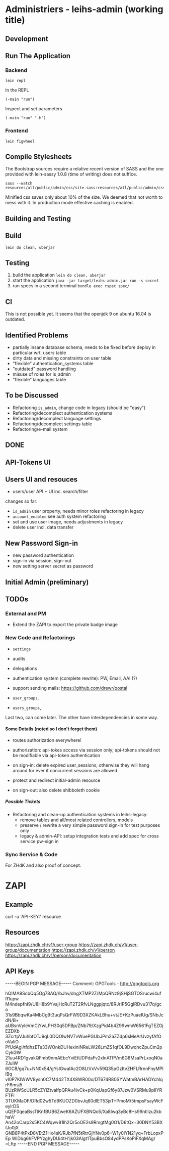 
Administriers - leihs-admin  (working title)
============================================


Development
-----------

## Run The Application

### Backend

    lein repl

In the REPL

    (-main "run")

Inspect and set parameters

    (-main "run" "-h")


### Frontend

    lein figwheel


## Compile Stylesheets

The Bootstrap sources require a relative recent version of SASS and the one
provided with lein-sassy 1.0.8 (time of writing) does not suffice.

    sass --watch resources/all/public/admin/css/site.sass:resources/all/public/admin/css/site.css

Minified css saves only about 10% of the size. We deemed that not worth to mess
with it. In production mode effective caching is enabled.


Building and Testing
--------------------

## Build

    lein do clean, uberjar


## Testing

1. build the application `lein do clean, uberjar`
2. start the application `java -jar target/leihs-admin.jar run -s secret`
3. run specs in a second terminal `bundle exec rspec spec/`


## CI

This is not possible yet. It seems that the openjdk 9 on ubuntu 16.04 is outdated.



Identified Problems
-------------------

* partially insane database schema,
    needs to be fixed before deploy in particular wrt. users table
* dirty data and missing constraints on user table
* "flexible" authentication_systems table
* "outdated" password handling
*  misuse of roles for is_admin
* "flexible" languages table


To be Discussed
---------------

* Refactoring `is_admin`, change code in legacy (should be "easy")
* Refactoring/decomplect authentication systems
* Refactoring/decomplect language settings
* Refactoring/decomplect settings table
* Refactoring/e-mail system

DONE
----

## API-Tokens UI

## Users UI and resouces

* users/user API + UI inc. search/filter

changes so far:

* `is_admin` user property, needs minor roles refactoring in legacy
* `account_enabled` see auth system refactoring
* set and use user image, needs adjustments in legacy
* delete user incl. data transfer

## New Password Sign-in

* new password authentication
* sign-in via session, sign-out
* new setting server secret as password

## Initial Admin (preliminary)


TODOs
-----

### External and PM

* Extend the ZAPI to export the private badge image

### New Code and Refactorings

* `settings`
* audits
* delegations
* authentication system (complete rewrite): PW, Email, AAI (?)
* support sending mails: https://github.com/drewr/postal

* `user_groups`,
* `users_groups`,

Last two, can come later. The other have interdependencies in some way.


#### Some Details (noted so I don't forget them)

* routes authorization everywhere!

* authorization: api-tokes access via session only; api-tokens should not be
    modifiable via api-token authentication

* on sign-in: delete expired user_sessions; otherwise they will hang
    around for ever if concurrent sessions are allowed

* protect and redirect initial-admin resource

* on sign-out: also delete shibboleth cookie

##### Possible Tickets

* Refactoring and clean-up authentication systems in leihs-legacy:
  * remove tables and all/most related controllers, models
  * preserve / rewrite a very simple password sign-in for test purposes only
  * legacy & admin-API: setup integration tests and add spec for cross service pw-sign in



### Sync Service & Code

For ZHdK and also proof of concept.


# ZAPI 

## Example

curl -u 'API-KEY:' resource

## Resources

https://zapi.zhdk.ch/v1/user-group
https://zapi.zhdk.ch/v1/user-group/documentation
https://zapi.zhdk.ch/v1/person
https://zapi.zhdk.ch/v1/person/documentation


## API Keys

-----BEGIN PGP MESSAGE-----
Comment: GPGTools - http://gpgtools.org

hQIMA8ScbQq5Og78AQ//bJhv/dngXTMP2Z/MpQRNz9jSHjSGTOSrucwi4ufR1upw
M4ndepfhI9/U8H8b9YvajHcRuT2T2RfvLNggpjqtc/8RJrIP5GglRDvu317q/gco
31s9BbqwKa4MbCg9t3uqPsQrFW9D3XZKAkLBhu+vtJE+KzPuaeIUg/SNbJcdN/B+
aUBsnVyleVmCjYwLPH30q5DFBp/ZNb79/XzgPid4b4Z99wmW6561FgTEZOjEZDXb
3ZcrtpVJuhbtOTJ9qL0DQOlwNV7vWuePGUbJPm2aZZdp6sMeArUvzyfAfOoVaIiO
PfUdAgl/tfdhzETs33WOnkDUHexiniNReLW26LmZS1qfOL9DwqhcZpuCm2pCykGW
21uu4RD1gvakQFmb9nmAEbcYviEtUDPdaFv2xInATPVm6G8MsaPrLxoqN0a7JuIW
6OC8/gq7u+NN0x54/gYsIGwaIAc2O8LtVxVv59Q35pGzItvZHFLRrnnFnyMPlIBq
vI0P7KlWWV8ysn0C7M442TX4X8WR00x/DT674R80SYWatmBArHADYchlqrF8msj5
BUzRWScULR5cZYlZtvalfpQPAu4ivCk+p0KqUapGf6y87Jzw0VSRMu9pIlYRFTFI
3TUKMaOF/DRd02w5Td9KUOZD0bvJq80dIET53jxT+PmoM/5tmpsFsayWcFeylrDS
uQEF0qeaBssTtKnfBUB6ZweK6AZUFXBNQo5/Xa8Iwq3yBc8Hs99ntIlzu2kbhaV/
An42oCarp2s5KC4Wqwv81Ih2Qr5oOE2s9RmgtMg0O1/D6tQx+30DNY53BXfJo0jX
GNB8P4tPxD8VEtZ1Hx4sK/RJb7fN5tRtrGjYNv0p6+W1y0IYN21yq+FrbLopxPEp
WIDbg6hFVPYzghyDUi4tH1jk03AIgt1TpuBbsO84ydPPsKoPiFXqMAg/
=Lftp
-----END PGP MESSAGE-----


